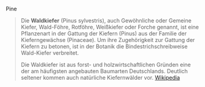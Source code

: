 Pine
> Die **Waldkiefer** (Pinus sylvestris), auch Gewöhnliche oder Gemeine Kiefer, Wald-Föhre, Rotföhre, Weißkiefer oder Forche genannt, ist eine Pflanzenart in der Gattung der Kiefern (Pinus) aus der Familie der Kieferngewächse (Pinaceae). Um ihre Zugehörigkeit zur Gattung der Kiefern zu betonen, ist in der Botanik die Bindestrichschreibweise Wald-Kiefer verbreitet.
>
> Die Waldkiefer ist aus forst- und holzwirtschaftlichen Gründen eine der am häufigsten angebauten Baumarten Deutschlands. Deutlich seltener kommen auch natürliche Kiefernwälder vor.
> [Wikipedia](https://de.wikipedia.org/wiki/Waldkiefer)